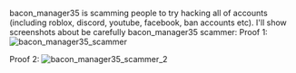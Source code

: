 bacon_manager35 is scamming people to try hacking all of accounts (including roblox, discord, youtube, facebook, ban accounts etc). I'll show screenshots about be carefully bacon_manager35 scammer:
Proof 1: 
![bacon_manager35_scammer](https://github.com/NeseOSCorporation/neseos-releases/assets/164414246/67a465cd-2a81-4724-92d7-a23270f78450)

Proof 2: 
![bacon_manager35_scammer_2](https://github.com/NeseOSCorporation/neseos-releases/assets/164414246/f146c727-a3b6-43c1-ad70-04652c668bd2)
